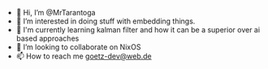 - 👋 Hi, I’m @MrTarantoga
- 👀 I’m interested in doing stuff with embedding things.
- 🌱 I'm currently learning kalman filter and how it can be a superior over ai based approaches
- 💞️ I’m looking to collaborate on NixOS
- 📫 How to reach me goetz-dev@web.de

<!---
MrTarantoga/MrTarantoga is a ✨ special ✨ repository because its `README.md` (this file) appears on your GitHub profile.
You can click the Preview link to take a look at your changes.
--->
